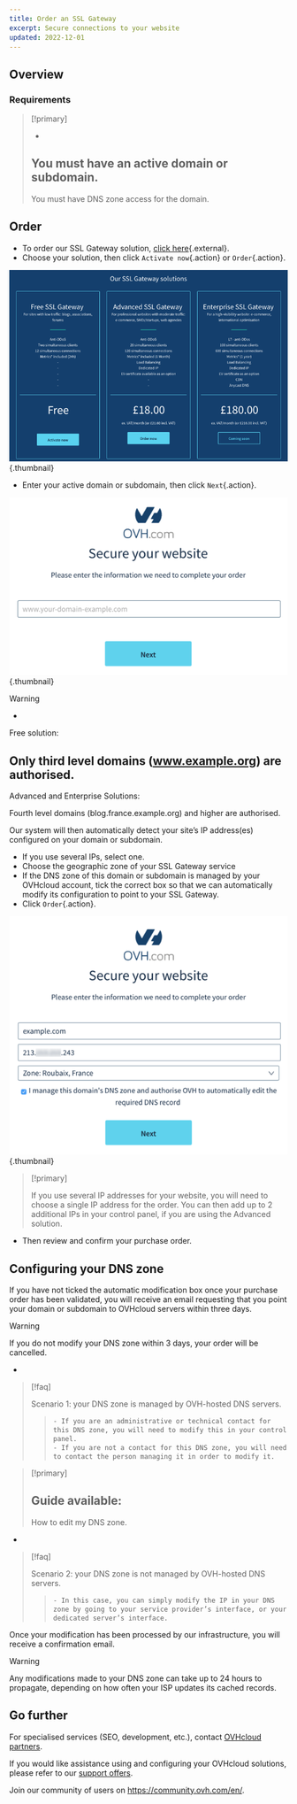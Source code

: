 ```yaml
---
title: Order an SSL Gateway
excerpt: Secure connections to your website
updated: 2022-12-01
---
```


## Overview

### Requirements

> [!primary]
>
> - 
> You must have an active domain or subdomain.
> - 
> You must have DNS zone access for the domain.
> 
> 

## Order
- To order our SSL Gateway solution, [click here](https://www.ovh.co.uk/ssl-gateway){.external}.
- Choose your solution, then click `Activate now`{.action} or `Order`{.action}.

![commercial page](images/1-en.png){.thumbnail}

- Enter your active domain or subdomain, then click `Next`{.action}.

![free order](images/2-en.png){.thumbnail}

> [!warning]
>
> - 
> Free solution:
> 
> Only third level domains (www.example.org) are authorised.
> - 
> Advanced and Enterprise Solutions:
> 
> Fourth level domains (blog.france.example.org) and higher are authorised.
> 

Our system will then automatically detect your site’s IP address(es) configured on your domain or subdomain.

- If you use several IPs, select one.
- Choose the geographic zone of your SSL Gateway service
- If the DNS zone of this domain or subdomain is managed by your OVHcloud account, tick the correct box so that we can automatically modify its configuration to point to your SSL Gateway.
- Click `Order`{.action}.

![free order](images/3-en.png){.thumbnail}

> [!primary]
>
> If you use several IP addresses for your website, you will need to choose a single IP address for the order.
> You can then add up to 2 additional IPs in your control panel, if you are using the Advanced solution.
> 

- Then review and confirm your purchase order.

## Configuring your DNS zone
If you have not ticked the automatic modification box once your purchase order has been validated, you will receive an email requesting that you point your domain or subdomain to OVHcloud servers within three days.

> [!warning]
>
> If you do not modify your DNS zone within 3 days, your order will be cancelled.
> 

- 

> [!faq]
>
> Scenario 1: your DNS zone is managed by OVH-hosted DNS servers.
>> 
>>     - If you are an administrative or technical contact for this DNS zone, you will need to modify this in your control panel.
>>     - If you are not a contact for this DNS zone, you will need to contact the person managing it in order to modify it.
>

> [!primary]
>
> Guide available:
> - 
> How to edit my DNS zone.
> 
> 

- 

> [!faq]
>
> Scenario 2: your DNS zone is not managed by OVH-hosted DNS servers.
>> 
>>     - In this case, you can simply modify the IP in your DNS zone by going to your service provider’s interface, or your dedicated server’s interface.
>

Once your modification has been processed by our infrastructure, you will receive a confirmation email.

> [!warning]
>
> Any modifications made to your DNS zone can take up to 24 hours to propagate, depending on how often your ISP updates its cached records.
> 

## Go further

For specialised services (SEO, development, etc.), contact [OVHcloud partners](https://partner.ovhcloud.com/en-gb/).

If you would like assistance using and configuring your OVHcloud solutions, please refer to our [support offers](https://www.ovhcloud.com/en-gb/support-levels/).

Join our community of users on <https://community.ovh.com/en/>. 